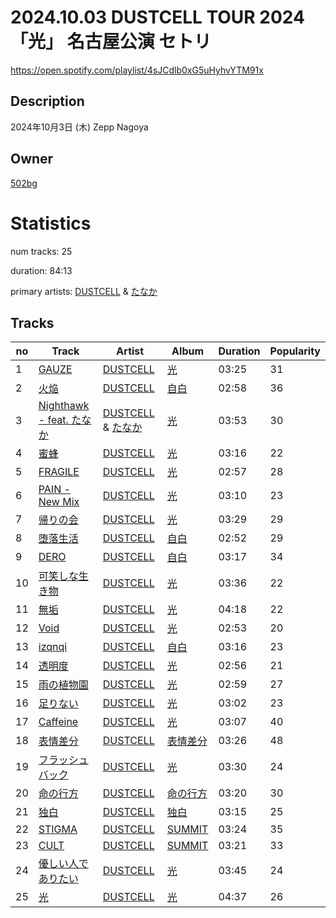 # 2024.10.03 DUSTCELL TOUR 2024「光」 名古屋公演 セトリ 
https://open.spotify.com/playlist/4sJCdlb0xG5uHyhvYTM91x

## Description
2024年10月3日 (木) Zepp Nagoya

## Owner
[502bg](https://open.spotify.com/user/4woroafc3tx648l7zc8quofbf)

# Statistics
num tracks: 25

duration: 84:13

primary artists: [DUSTCELL](https://open.spotify.com/artist/6Rs4z6XgltEI01UlDlu98B) & [たなか](https://open.spotify.com/artist/77QLvMMKj7GtS11D1Q00jm)

## Tracks
| no | Track | Artist | Album | Duration | Popularity |
| -- | ----- | ------ | ----- | -------- | ---------- |
| 1 | [GAUZE](https://open.spotify.com/track/41tyHJJD71A3yhVenwE4dm) | [DUSTCELL](https://open.spotify.com/artist/6Rs4z6XgltEI01UlDlu98B) | [光](https://open.spotify.com/album/23cSUODF42rPa2NS3RQA6P) | 03:25 | 31 |
| 2 | [火焔](https://open.spotify.com/track/1DKR0lI9ACwoqAkQbDR5aP) | [DUSTCELL](https://open.spotify.com/artist/6Rs4z6XgltEI01UlDlu98B) | [自白](https://open.spotify.com/album/6vIxDmZrN7tYrp3BtgyRGl) | 02:58 | 36 |
| 3 | [Nighthawk - feat. たなか](https://open.spotify.com/track/6YJ5qnd6qiTOmsODivt9Ry) | [DUSTCELL](https://open.spotify.com/artist/6Rs4z6XgltEI01UlDlu98B) & [たなか](https://open.spotify.com/artist/77QLvMMKj7GtS11D1Q00jm) | [光](https://open.spotify.com/album/23cSUODF42rPa2NS3RQA6P) | 03:53 | 30 |
| 4 | [蜜蜂](https://open.spotify.com/track/5199603pHRw3aAsx0X5dXa) | [DUSTCELL](https://open.spotify.com/artist/6Rs4z6XgltEI01UlDlu98B) | [光](https://open.spotify.com/album/23cSUODF42rPa2NS3RQA6P) | 03:16 | 22 |
| 5 | [FRAGILE](https://open.spotify.com/track/0KYinRD4IV8G9G7EYGYY9J) | [DUSTCELL](https://open.spotify.com/artist/6Rs4z6XgltEI01UlDlu98B) | [光](https://open.spotify.com/album/23cSUODF42rPa2NS3RQA6P) | 02:57 | 28 |
| 6 | [PAIN - New Mix](https://open.spotify.com/track/7fYWMFfdueb1xo7HH6AfoD) | [DUSTCELL](https://open.spotify.com/artist/6Rs4z6XgltEI01UlDlu98B) | [光](https://open.spotify.com/album/23cSUODF42rPa2NS3RQA6P) | 03:10 | 23 |
| 7 | [帰りの会](https://open.spotify.com/track/1xp2tcnBLC05kwO2WLUzOP) | [DUSTCELL](https://open.spotify.com/artist/6Rs4z6XgltEI01UlDlu98B) | [光](https://open.spotify.com/album/23cSUODF42rPa2NS3RQA6P) | 03:29 | 29 |
| 8 | [堕落生活](https://open.spotify.com/track/50TKhNSHIP8uNpW57Z71xp) | [DUSTCELL](https://open.spotify.com/artist/6Rs4z6XgltEI01UlDlu98B) | [自白](https://open.spotify.com/album/6vIxDmZrN7tYrp3BtgyRGl) | 02:52 | 29 |
| 9 | [DERO](https://open.spotify.com/track/3Ybrga9KQ2ogK3BXvyKkQ8) | [DUSTCELL](https://open.spotify.com/artist/6Rs4z6XgltEI01UlDlu98B) | [自白](https://open.spotify.com/album/6vIxDmZrN7tYrp3BtgyRGl) | 03:17 | 34 |
| 10 | [可笑しな生き物](https://open.spotify.com/track/44C0NUUOyq8RyzGDBJuvNL) | [DUSTCELL](https://open.spotify.com/artist/6Rs4z6XgltEI01UlDlu98B) | [光](https://open.spotify.com/album/23cSUODF42rPa2NS3RQA6P) | 03:36 | 22 |
| 11 | [無垢](https://open.spotify.com/track/2VdRYBWhOKgod7qRnVA93E) | [DUSTCELL](https://open.spotify.com/artist/6Rs4z6XgltEI01UlDlu98B) | [光](https://open.spotify.com/album/23cSUODF42rPa2NS3RQA6P) | 04:18 | 22 |
| 12 | [Void](https://open.spotify.com/track/0FyazEifkT1NvUbBzN7n5W) | [DUSTCELL](https://open.spotify.com/artist/6Rs4z6XgltEI01UlDlu98B) | [光](https://open.spotify.com/album/23cSUODF42rPa2NS3RQA6P) | 02:53 | 20 |
| 13 | [izqnqi](https://open.spotify.com/track/7A8qRHXihHITYJ4KkIBoPU) | [DUSTCELL](https://open.spotify.com/artist/6Rs4z6XgltEI01UlDlu98B) | [自白](https://open.spotify.com/album/6vIxDmZrN7tYrp3BtgyRGl) | 03:16 | 23 |
| 14 | [透明度](https://open.spotify.com/track/2ncyjwKhI4c0rJ9Q8GYG5a) | [DUSTCELL](https://open.spotify.com/artist/6Rs4z6XgltEI01UlDlu98B) | [光](https://open.spotify.com/album/23cSUODF42rPa2NS3RQA6P) | 02:56 | 21 |
| 15 | [雨の植物園](https://open.spotify.com/track/2VUlxc8GKKdhKIkGx8f3cs) | [DUSTCELL](https://open.spotify.com/artist/6Rs4z6XgltEI01UlDlu98B) | [光](https://open.spotify.com/album/23cSUODF42rPa2NS3RQA6P) | 02:59 | 27 |
| 16 | [足りない](https://open.spotify.com/track/2blxpTJ9nkfYVZ9JZAEFY7) | [DUSTCELL](https://open.spotify.com/artist/6Rs4z6XgltEI01UlDlu98B) | [光](https://open.spotify.com/album/23cSUODF42rPa2NS3RQA6P) | 03:02 | 23 |
| 17 | [Caffeine](https://open.spotify.com/track/3aVqEq4X0ML5WAPQkFO4Zz) | [DUSTCELL](https://open.spotify.com/artist/6Rs4z6XgltEI01UlDlu98B) | [光](https://open.spotify.com/album/23cSUODF42rPa2NS3RQA6P) | 03:07 | 40 |
| 18 | [表情差分](https://open.spotify.com/track/4LO8CQz1adoWx0BbXopJb8) | [DUSTCELL](https://open.spotify.com/artist/6Rs4z6XgltEI01UlDlu98B) | [表情差分](https://open.spotify.com/album/2Y7SRpiQObxi8VlGjHACTe) | 03:26 | 48 |
| 19 | [フラッシュバック](https://open.spotify.com/track/1nzea8f2kSQAFEFvaDxVzg) | [DUSTCELL](https://open.spotify.com/artist/6Rs4z6XgltEI01UlDlu98B) | [光](https://open.spotify.com/album/23cSUODF42rPa2NS3RQA6P) | 03:30 | 24 |
| 20 | [命の行方](https://open.spotify.com/track/492GY9Jp8F8QK2eQfMDZXq) | [DUSTCELL](https://open.spotify.com/artist/6Rs4z6XgltEI01UlDlu98B) | [命の行方](https://open.spotify.com/album/02S9ytTyWvDtuZjDVOyxJY) | 03:20 | 30 |
| 21 | [独白](https://open.spotify.com/track/3fSPELU3WRxqXHOKUIfv4q) | [DUSTCELL](https://open.spotify.com/artist/6Rs4z6XgltEI01UlDlu98B) | [独白](https://open.spotify.com/album/1QYKQsta7dlCUsjpsnMqNp) | 03:15 | 25 |
| 22 | [STIGMA](https://open.spotify.com/track/7vZG6miDbBX0P99ORRGL0v) | [DUSTCELL](https://open.spotify.com/artist/6Rs4z6XgltEI01UlDlu98B) | [SUMMIT](https://open.spotify.com/album/2afXWQvMmgOxkThOk8TArW) | 03:24 | 35 |
| 23 | [CULT](https://open.spotify.com/track/1mmscHszkCTiykJ1V7AZlW) | [DUSTCELL](https://open.spotify.com/artist/6Rs4z6XgltEI01UlDlu98B) | [SUMMIT](https://open.spotify.com/album/2afXWQvMmgOxkThOk8TArW) | 03:21 | 33 |
| 24 | [優しい人でありたい](https://open.spotify.com/track/0etcgIMNPMWCkHr609tTg2) | [DUSTCELL](https://open.spotify.com/artist/6Rs4z6XgltEI01UlDlu98B) | [光](https://open.spotify.com/album/23cSUODF42rPa2NS3RQA6P) | 03:45 | 24 |
| 25 | [光](https://open.spotify.com/track/68lutc8nbR2KnnHkdjlx6j) | [DUSTCELL](https://open.spotify.com/artist/6Rs4z6XgltEI01UlDlu98B) | [光](https://open.spotify.com/album/23cSUODF42rPa2NS3RQA6P) | 04:37 | 26 |
        
